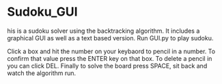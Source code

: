 # Sudoku_GUI
his is a sudoku solver using the backtracking algorithm. It includes a graphical GUI as well as a text based version.  Run GUI.py to play sudoku.

Click a box and hit the number on your keybaord to pencil in a number. To confirm that value press the ENTER key on that box. To delete a pencil in you can click DEL. Finally to solve the board press SPACE, sit back and watch the algorithm run.
